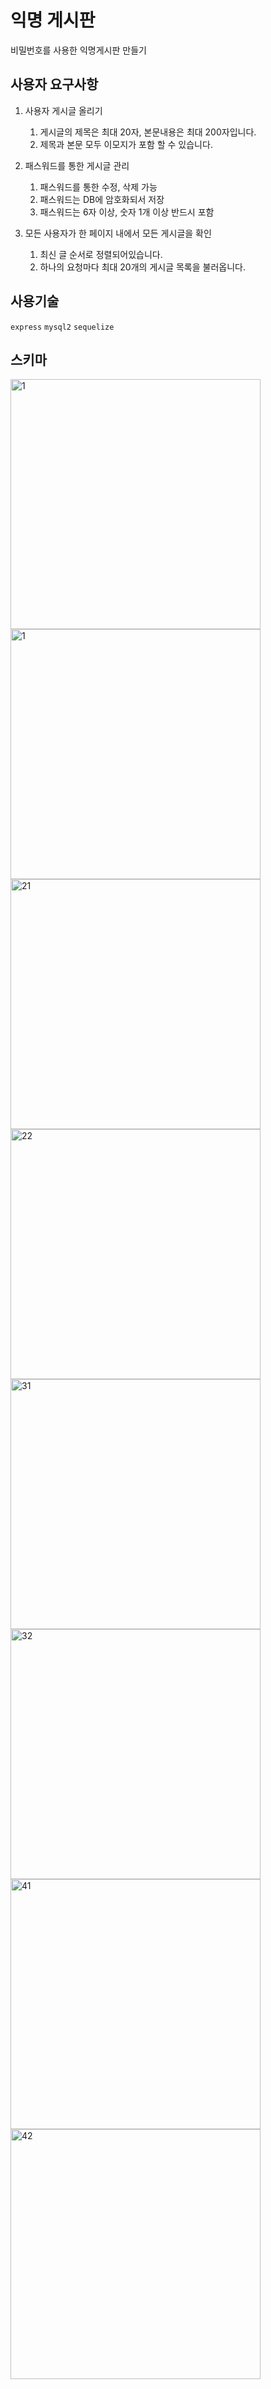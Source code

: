 # 익명 게시판

비밀번호를 사용한 익명게시판 만들기

## 사용자 요구사항

1. 사용자 게시글 올리기

   1. 게시글의 제목은 최대 20자, 본문내용은 최대 200자입니다.
   2. 제목과 본문 모두 이모지가 포함 할 수 있습니다.

2. 패스워드를 통한 게시글 관리

   1. 패스워드를 통한 수정, 삭제 가능
   2. 패스워드는 DB에 암호화되서 저장
   3. 패스워드는 6자 이상, 숫자 1개 이상 반드시 포함

3. 모든 사용자가 한 페이지 내에서 모든 게시글을 확인

   1. 최신 글 순서로 정렬되어있습니다.
   2. 하나의 요청마다 최대 20개의 게시글 목록을 불러옵니다.

## 사용기술

`express`
`mysql2`
`sequelize`

## 스키마
<img width="400" alt="1" src="https://user-images.githubusercontent.com/57665888/188879492-bcfee6f2-eca7-4546-b215-a6773487f59f.png">

<img width="400" alt="1" src="https://user-images.githubusercontent.com/57665888/188884562-cd70d548-c9e9-4783-aee3-45512208c7c6.png">
<img width="400" alt="21" src="https://user-images.githubusercontent.com/57665888/188884567-05727fdc-0f9b-4c68-bf0d-59d02ec8c5bb.png">
<img width="400" alt="22" src="https://user-images.githubusercontent.com/57665888/188884571-d9d4d134-6be4-436e-a200-abc57aec9f93.png">
<img width="400" alt="31" src="https://user-images.githubusercontent.com/57665888/188884574-e96cde8b-b64c-4b92-92ab-4f35abfeb9ee.png">
<img width="400" alt="32" src="https://user-images.githubusercontent.com/57665888/188884577-80141597-5120-4c5a-9c92-3285a1797ec7.png">
<img width="400" alt="41" src="https://user-images.githubusercontent.com/57665888/188884580-c0086169-2537-4d47-ae10-fae84dbd4c01.png">
<img width="400" alt="42" src="https://user-images.githubusercontent.com/57665888/188884584-a51feb52-836d-488e-95bc-1da4020eed5e.png">
